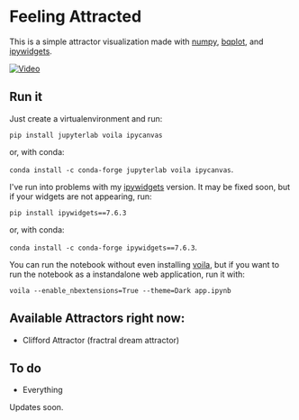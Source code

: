 # Feeling Attracted

This is a simple attractor visualization made with [numpy](), [bqplot](), and [ipywidgets]().

[![Video](https://img.youtube.com/vi/tdsQpVRW67w/0.jpg)](https://www.youtube.com/watch?v=tdsQpVRW67w)

## Run it

Just create a virtualenvironment and run:

`pip install jupyterlab voila ipycanvas`

or, with conda:

`conda install -c conda-forge jupyterlab voila ipycanvas`.

I've run into problems with my [ipywidgets]() version. It may be fixed soon, but if your widgets are not appearing, run:

`pip install ipywidgets==7.6.3`

or, with conda:

`conda install -c conda-forge ipywidgets==7.6.3`.

You can run the notebook without even installing [voila](), but if you want to run the notebook as a instandalone web application, run it with:

`voila --enable_nbextensions=True --theme=Dark app.ipynb`

## Available Attractors right now:

- Clifford Attractor (fractral dream attractor)

## To do

- Everything

Updates soon.
